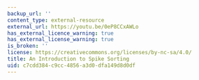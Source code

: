 ```yaml
---
backup_url: ''
content_type: external-resource
external_url: https://youtu.be/0eP8CCxAWLo
has_external_licence_warning: true
has_external_license_warning: true
is_broken: ''
license: https://creativecommons.org/licenses/by-nc-sa/4.0/
title: An Introduction to Spike Sorting
uid: c7cdd384-c9cc-4856-a3d0-dfa149d8d0df
---
```

